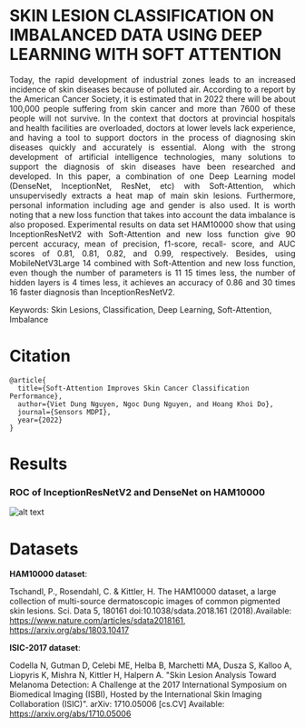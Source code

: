 # SKIN LESION CLASSIFICATION ON IMBALANCED DATA USING DEEP LEARNING WITH SOFT ATTENTION
<div style="text-align: justify">
Today, the rapid development of industrial zones leads to an increased incidence of skin diseases because of polluted air. According to a report by the American Cancer Society, it is estimated that in 2022 there will be about 100,000 people suffering from skin cancer and more than 7600 of these people will not survive. In the context that doctors at provincial hospitals and health facilities are overloaded, doctors at lower levels lack experience, and having a tool to support doctors in the process of diagnosing skin diseases quickly and accurately is essential. Along with the strong development of artificial intelligence technologies, many solutions to support the diagnosis of skin diseases have been researched and developed. In this paper, a combination of one Deep Learning model (DenseNet, InceptionNet, ResNet, etc) with Soft-Attention, which unsupervisedly extracts a heat map of main skin lesions. Furthermore, personal information including age and gender is also used. It is worth noting that a new loss function that takes into account the data imbalance is also proposed. Experimental results on data set HAM10000 show that using InceptionResNetV2 with Soft-Attention and new loss function give 90 percent accuracy, mean of precision, f1-score, recall- score, and AUC scores of 0.81, 0.81, 0.82, and 0.99, respectively. Besides, using MobileNetV3Large 14 combined with Soft-Attention and new loss function, even though the number of parameters is 11 15 times less, the number of hidden layers is 4 times less, it achieves an accuracy of 0.86 and 30 times 16 faster diagnosis than InceptionResNetV2.
</div>

Keywords: Skin Lesions, Classification, Deep Learning, Soft-Attention, Imbalance

# Citation
```
@article{
  title={Soft-Attention Improves Skin Cancer Classification Performance},
  author={Viet Dung Nguyen, Ngoc Dung Nguyen, and Hoang Khoi Do},
  journal={Sensors MDPI},
  year={2022}
}
```

# Results
### ROC of InceptionResNetV2 and DenseNet on HAM10000
![alt text](https://github.com/ScaleMind-C9308A/Skin-Disease-Detection-HAM100000/blob/main/MDPI/sensors-1915564/Definitions/ROC/denvsirv2.png?raw=true)
  
# Datasets

**HAM10000  dataset**:

Tschandl, P., Rosendahl, C. & Kittler, H. The HAM10000 dataset, a large collection of multi-source dermatoscopic images of common pigmented skin lesions. 
Sci. Data 5, 180161 doi:10.1038/sdata.2018.161 (2018).Available: https://www.nature.com/articles/sdata2018161, https://arxiv.org/abs/1803.10417

**ISIC-2017 dataset**:

Codella N, Gutman D, Celebi ME, Helba B, Marchetti MA, Dusza S, Kalloo A, Liopyris K, Mishra N, Kittler H, Halpern A. 
"Skin Lesion Analysis Toward Melanoma Detection: A Challenge at the 2017 International Symposium on Biomedical Imaging (ISBI), 
Hosted by the International Skin Imaging Collaboration (ISIC)". arXiv: 1710.05006 [cs.CV] Available: https://arxiv.org/abs/1710.05006 
